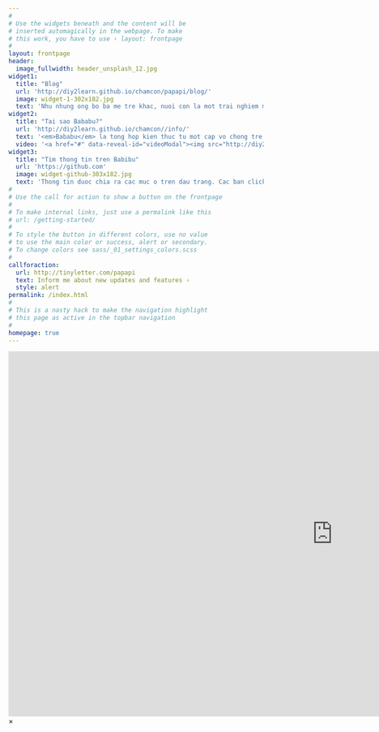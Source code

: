 ```yaml
---
#
# Use the widgets beneath and the content will be
# inserted automagically in the webpage. To make
# this work, you have to use › layout: frontpage
#
layout: frontpage
header:
  image_fullwidth: header_unsplash_12.jpg
widget1:
  title: "Blog"
  url: 'http://diy2learn.github.io/chamcon/papapi/blog/'
  image: widget-1-302x182.jpg
  text: 'Nhu nhung ong bo ba me tre khac, nuoi con la mot trai nghiem moi me. <em>Blog</em> ghi lai nhung suy nghi va kinh nghiem thuc te cua Papapu.'
widget2:
  title: "Tai sao Bababu?"
  url: 'http://diy2learn.github.io/chamcon//info/'
  text: '<em>Bababu</em> la tong hop kien thuc tu mot cap vo chong tre nguoi viet song va lam viec o nuoc ngoai. Nhu nhung ong bo ba me tre, vo chong Papapu phai tim hieu tu sach vo va kinh nghiem cua nguoi than de co gang cham soc Bababu. Hy vong, nhung ghi chep nay se giup ich cho cac gia dinh tuong lai.'
  video: '<a href="#" data-reveal-id="videoModal"><img src="http://diy2learn.github.io/chamcon/images/start-video-feeling-responsive-302x182.jpg" width="302" height="182" alt=""/></a>'
widget3:
  title: "Tim thong tin tren Babibu"
  url: 'https://github.com'
  image: widget-github-303x182.jpg
  text: 'Thong tin duoc chia ra cac muc o tren dau trang. Cac ban click vao cac muc cu the de doc. De quay lai trang chu, chon <em>Start</em>. Neu co gop y xin lien lac qua <a href="http://twitter.com/papapi2u">@papapi2u</a>.'
#
# Use the call for action to show a button on the frontpage
#
# To make internal links, just use a permalink like this
# url: /getting-started/
#
# To style the button in different colors, use no value
# to use the main color or success, alert or secondary.
# To change colors see sass/_01_settings_colors.scss
#
callforaction:
  url: http://tinyletter.com/papapi
  text: Inform me about new updates and features ›
  style: alert
permalink: /index.html
#
# This is a nasty hack to make the navigation highlight
# this page as active in the topbar navigation
#
homepage: true
---
```


<div id="videoModal" class="reveal-modal large" data-reveal="">
  <div class="flex-video widescreen vimeo" style="display: block;">
    <iframe width="1280" height="720" src="https://www.youtube.com/embed/3b5zCFSmVvU" frameborder="0" allowfullscreen></iframe>
  </div>
  <a class="close-reveal-modal">&#215;</a>
</div>
